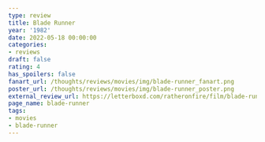 ```yaml
---
type: review
title: Blade Runner
year: '1982'
date: 2022-05-18 00:00:00
categories:
- reviews
draft: false
rating: 4
has_spoilers: false
fanart_url: /thoughts/reviews/movies/img/blade-runner_fanart.png
poster_url: /thoughts/reviews/movies/img/blade-runner_poster.png
external_review_url: https://letterboxd.com/ratheronfire/film/blade-runner/
page_name: blade-runner
tags:
- movies
- blade-runner
---
```


